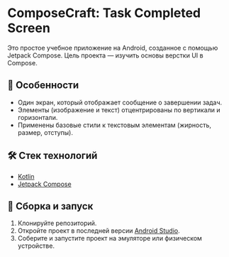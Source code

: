 # ComposeCraft: Task Completed Screen

Это простое учебное приложение на Android, созданное с помощью Jetpack Compose.
Цель проекта — изучить основы верстки UI в Compose.

## 🚀 Особенности

*   Один экран, который отображает сообщение о завершении задач.
*   Элементы (изображение и текст) отцентрированы по вертикали и горизонтали.
*   Применены базовые стили к текстовым элементам (жирность, размер, отступы).

## 🛠️ Стек технологий

*   [Kotlin](https://kotlinlang.org/)
*   [Jetpack Compose](https://developer.android.com/jetpack/compose)

## 🔧 Сборка и запуск

1.  Клонируйте репозиторий.
2.  Откройте проект в последней версии [Android Studio](https://developer.android.com/studio).
3.  Соберите и запустите проект на эмуляторе или физическом устройстве.